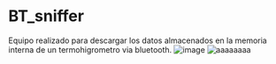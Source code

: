 # BT_sniffer
Equipo realizado para descargar los datos almacenados en la memoria interna de un termohigrometro via bluetooth.
![image](https://user-images.githubusercontent.com/57376369/222529519-59944606-3be4-400c-8601-7c78d4d9e3a1.png)
![aaaaaaaa](https://user-images.githubusercontent.com/57376369/214949102-727af3ab-06a6-43e4-9b88-e68ebb2d67cf.png)
